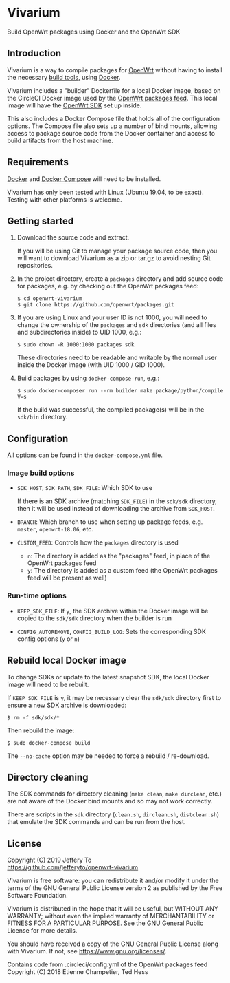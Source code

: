 # Vivarium

Build OpenWrt packages using Docker and the OpenWrt SDK

## Introduction

Vivarium is a way to compile packages for
[OpenWrt](https://openwrt.org/) without having to install the necessary
[build
tools](https://openwrt.org/docs/guide-developer/build-system/install-buildsystem),
using [Docker](https://www.docker.com/).

Vivarium includes a "builder" Dockerfile for a local Docker image, based
on the CircleCI Docker image used by the [OpenWrt packages
feed](https://github.com/openwrt/packages). This local image will have
the [OpenWrt
SDK](https://openwrt.org/docs/guide-developer/using_the_sdk) set up
inside.

This also includes a Docker Compose file that holds all of the
configuration options. The Compose file also sets up a number of bind
mounts, allowing access to package source code from the Docker container
and access to build artifacts from the host machine.

## Requirements

[Docker](https://docs.docker.com/install/#supported-platforms) and
[Docker Compose](https://docs.docker.com/compose/install/) will need to
be installed.

Vivarium has only been tested with Linux (Ubuntu 19.04, to be exact).
Testing with other platforms is welcome.

## Getting started

1.  Download the source code and extract.

    If you will be using Git to manage your package source code, then
    you will want to download Vivarium as a zip or tar.gz to avoid
    nesting Git repositories.

2.  In the project directory, create a `packages` directory and add
    source code for packages, e.g. by checking out the OpenWrt packages
    feed:

        $ cd openwrt-vivarium
        $ git clone https://github.com/openwrt/packages.git

3.  If you are using Linux and your user ID is not 1000, you will need
    to change the ownership of the `packages` and `sdk` directories (and
    all files and subdirectories inside) to UID 1000, e.g.:

        $ sudo chown -R 1000:1000 packages sdk

    These directories need to be readable and writable by the normal
    user inside the Docker image (with UID 1000 / GID 1000).

4.  Build packages by using `docker-compose run`, e.g.:

        $ sudo docker-composer run --rm builder make package/python/compile V=s

    If the build was successful, the compiled package(s) will be in the
    `sdk/bin` directory.

## Configuration

All options can be found in the `docker-compose.yml` file.

### Image build options

*   `SDK_HOST`, `SDK_PATH`, `SDK_FILE`: Which SDK to use

    If there is an SDK archive (matching `SDK_FILE`) in the `sdk/sdk`
    directory, then it will be used instead of downloading the archive
    from `SDK_HOST`.

*   `BRANCH`: Which branch to use when setting up package feeds, e.g.
    `master`, `openwrt-18.06`, etc.

*   `CUSTOM_FEED`: Controls how the `packages` directory is used
    *   `n`: The directory is added as the "packages" feed, in
        place of the OpenWrt packages feed
    *   `y`: The directory is added as a custom feed (the OpenWrt
        packages feed will be present as well)

### Run-time options

*   `KEEP_SDK_FILE`: If `y`, the SDK archive within the Docker image
    will be copied to the `sdk/sdk` directory when the builder is run

*   `CONFIG_AUTOREMOVE`, `CONFIG_BUILD_LOG`: Sets the corresponding SDK
    config options (`y` or `n`)

## Rebuild local Docker image

To change SDKs or update to the latest snapshot SDK, the local Docker
image will need to be rebuilt.

If `KEEP_SDK_FILE` is `y`, it may be necessary clear the `sdk/sdk`
directory first to ensure a new SDK archive is downloaded:

    $ rm -f sdk/sdk/*

Then rebuild the image:

    $ sudo docker-compose build

The `--no-cache` option may be needed to force a rebuild / re-download.

## Directory cleaning

The SDK commands for directory cleaning (`make clean`, `make dirclean`,
etc.) are not aware of the Docker bind mounts and so may not work
correctly.

There are scripts in the `sdk` directory (`clean.sh`, `dirclean.sh`,
`distclean.sh`) that emulate the SDK commands and can be run from the
host.

## License

Copyright (C) 2019 Jeffery To  
https://github.com/jefferyto/openwrt-vivarium

Vivarium is free software: you can redistribute it and/or modify
it under the terms of the GNU General Public License version 2 as
published by the Free Software Foundation.

Vivarium is distributed in the hope that it will be useful,
but WITHOUT ANY WARRANTY; without even the implied warranty of
MERCHANTABILITY or FITNESS FOR A PARTICULAR PURPOSE.  See the
GNU General Public License for more details.

You should have received a copy of the GNU General Public License
along with Vivarium.  If not, see <https://www.gnu.org/licenses/>.

Contains code from .circleci/config.yml of the OpenWrt packages feed  
Copyright (C) 2018 Etienne Champetier, Ted Hess

